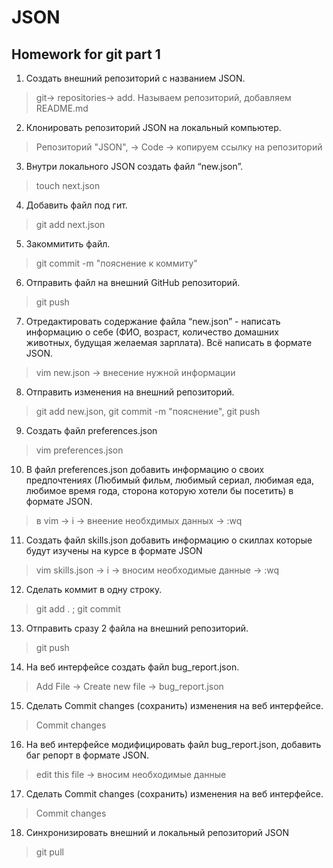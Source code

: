 # JSON

## Homework for git part 1

1. Создать внешний репозиторий c названием JSON.

> git-> repositories-> add. Называем репозиторий, добавляем README.md 

2. Клонировать репозиторий JSON на локальный компьютер.

> Репозиторий "JSON", -> Code -> копируем ссылку на репозиторий

3. Внутри локального JSON создать файл “new.json”.

> touch next.json

4. Добавить файл под гит.

> git add next.json

5. Закоммитить файл.

> git commit -m "пояснение к коммиту"

6. Отправить файл на внешний GitHub репозиторий.

> git push

7. Отредактировать содержание файла “new.json” - написать информацию о себе (ФИО, возраст, количество домашних животных, будущая желаемая зарплата). Всё написать в формате JSON.

> vim new.json -> внесение нужной информации

8. Отправить изменения на внешний репозиторий.

> git add new.json, git commit -m "пояснение", git push

9. Создать файл preferences.json

> vim preferences.json

10. В файл preferences.json добавить информацию о своих предпочтениях (Любимый фильм, любимый сериал, любимая еда, любимое время года, сторона которую хотели бы посетить) в формате JSON.

> в vim -> i -> внеение необхдимых данных -> :wq

11. Создать файл skills.json добавить информацию о скиллах которые будут изучены на курсе в формате JSON

> vim skills.json -> i -> вносим необходимые данные -> :wq

12. Сделать коммит в одну строку.

> git add . ; git commit

13. Отправить сразу 2 файла на внешний репозиторий.

> git push

14. На веб интерфейсе создать файл bug_report.json.

> Add File -> Create new file -> bug_report.json

15. Сделать Commit changes (сохранить) изменения на веб интерфейсе.

> Commit changes

16. На веб интерфейсе модифицировать файл bug_report.json, добавить баг репорт в формате JSON.

> edit this file -> вносим необходимые данные

17. Сделать Commit changes (сохранить) изменения на веб интерфейсе.

> Commit changes

18. Синхронизировать внешний и локальный репозиторий JSON

> git pull
